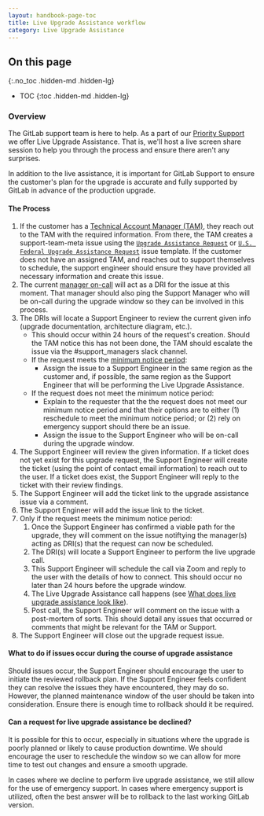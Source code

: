 ```yaml
---
layout: handbook-page-toc
title: Live Upgrade Assistance workflow
category: Live Upgrade Assistance
---
```


## On this page
{:.no_toc .hidden-md .hidden-lg}

- TOC
{:toc .hidden-md .hidden-lg}

### Overview

The GitLab support team is here to help. As a part of our [Priority Support](/support/index.html#priority-support)
we offer Live Upgrade Assistance. That is, we'll host a live screen share
session to help you through the process and ensure there aren't any surprises.

In addition to the live assistance, it is important for GitLab Support to ensure
the customer's plan for the upgrade is accurate and fully supported by GitLab in
advance of the production upgrade.

#### The Process

1. If the customer has a
   [Technical Account Manager (TAM)](/handbook/customer-success/tam/#what-is-a-technical-account-manager-tam),
   they reach out to the TAM with the required information. From there, the TAM
   creates a support-team-meta issue using the [`Upgrade Assistance Request`](https://gitlab.com/gitlab-com/support/support-team-meta/issues/new?issuable_template=Upgrade%20Assistance%20Request) or [`U.S. Federal Upgrade Assistance Request`](https://gitlab.com/gitlab-com/support/support-team-meta/issues/new?issuable_template=U.S.%20Federal%20Upgrade%20Assistance%20Request) issue template. If the customer does not have an assigned TAM, and reaches out
   to support themselves to schedule, the support engineer should ensure they have provided all necessary information and
   create this issue.
1. The current [manager on-call](/handbook/support/on-call/index.html#manager-on-call) will act as a DRI for the issue at this moment.
   That manager should also ping the Support Manager who will be on-call during
   the upgrade window so they can be involved in this process.
1. The DRIs will locate a Support Engineer to review the current given info
   (upgrade documentation, architecture diagram, etc.). 
   * This should occur within 24 hours of the request's creation. Should the
     TAM notice this has not been done, the TAM should escalate the issue via
     the #support_managers slack channel.
   * If the request meets the [minimum notice period](https://about.gitlab.com/support/scheduling-live-upgrade-assistance.html#how-much-advanced-notice-must-i-give):
     * Assign the issue to a Support Engineer in the same region as the
       customer and, if possible, the same region as the Support Engineer that
       will be performing the Live Upgrade Assistance.
   * If the request does not meet the minimum notice period:
     * Explain to the requester that the the request does not meet our minimum
       notice period and that their options are to either (1) reschedule to
       meet the minimum notice period; or (2) rely on emergency support should
       there be an issue.
     * Assign the issue to the Support Engineer who will be on-call during the
       upgrade window.
1. The Support Engineer will review the given information. If a ticket does not
   yet exist for this upgrade request, the Support Engineer will create the
   ticket (using the point of contact email information) to reach out to the
   user. If a ticket does exist, the Support Engineer will reply to the ticket
   with their review findings.
1. The Support Engineer will add the ticket link to the upgrade assistance
   issue via a comment.
1. The Support Engineer will add the issue link to the ticket.
1. Only if the request meets the minimum notice period:
   1. Once the Support Engineer has confirmed a viable path for the upgrade, they
      will comment on the issue notiftying the manager(s) acting as DRI(s) that the
      request can now be scheduled.
   1. The DRI(s) will locate a Support Engineer to perform the live upgrade call.
   1. This Support Engineer will schedule the call via Zoom and reply to the user
      with the details of how to connect. This should occur no later than 24 hours
      before the upgrade window.
   1. The Live Upgrade Assistance call happens (see
      [What does live upgrade assistance look like](/support/scheduling-live-upgrade-assistance.html#what-does-live-upgrade-assistance-look-like)).
   1. Post call, the Support Engineer will comment on the issue with a post-mortem
      of sorts. This should detail any issues that occurred or comments that might
      be relevant for the TAM or Support.
1. The Support Engineer will close out the upgrade request issue.

#### What to do if issues occur during the course of upgrade assistance

Should issues occur, the Support Engineer should encourage the user to initiate
the reviewed rollback plan. If the Support Engineer feels confident they can
resolve the issues they have encountered, they may do so. However, the planned
maintenance window of the user should be taken into consideration. Ensure there is
enough time to rollback should it be required.

#### Can a request for live upgrade assistance be declined?

It is possible for this to occur, especially in situations where the upgrade
is poorly planned or likely to cause production downtime. We should encourage
the user to reschedule the window so we can allow for more time to test out
changes and ensure a smooth upgrade.

In cases where we decline to perform live upgrade assistance, we still
allow for the use of emergency support. In cases where emergency support is
utilized, often the best answer will be to rollback to the last working GitLab
version.

